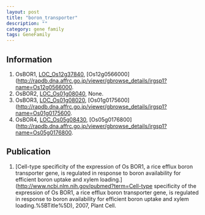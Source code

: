 ```yaml
---
layout: post
title: "boron_transporter"
description: ""
category: gene family
tags: GeneFamily
---
```


## Information
1. OsBOR1, [LOC_Os12g37840](http://rice.plantbiology.msu.edu/cgi-bin/ORF_infopage.cgi?orf=LOC_Os12g37840), [Os12g0566000](http://rapdb.dna.affrc.go.jp/viewer/gbrowse_details/irgsp1?name=Os12g0566000.
2. OsBOR2, [LOC_Os01g08040](http://rice.plantbiology.msu.edu/cgi-bin/ORF_infopage.cgi?orf=LOC_Os01g08040), None.
3. OsBOR3, [LOC_Os01g08020](http://rice.plantbiology.msu.edu/cgi-bin/ORF_infopage.cgi?orf=LOC_Os01g08020), [Os01g0175600](http://rapdb.dna.affrc.go.jp/viewer/gbrowse_details/irgsp1?name=Os01g0175600.
4. OsBOR4, [LOC_Os05g08430](http://rice.plantbiology.msu.edu/cgi-bin/ORF_infopage.cgi?orf=LOC_Os05g08430), [Os05g0176800](http://rapdb.dna.affrc.go.jp/viewer/gbrowse_details/irgsp1?name=Os05g0176800.

## Publication
1. [Cell-type specificity of the expression of Os BOR1, a rice efflux boron transporter gene, is regulated in response to boron availability for efficient boron uptake and xylem loading.](http://www.ncbi.nlm.nih.gov/pubmed?term=Cell-type specificity of the expression of Os BOR1, a rice efflux boron transporter gene, is regulated in response to boron availability for efficient boron uptake and xylem loading.%5BTitle%5D), 2007, Plant Cell.


